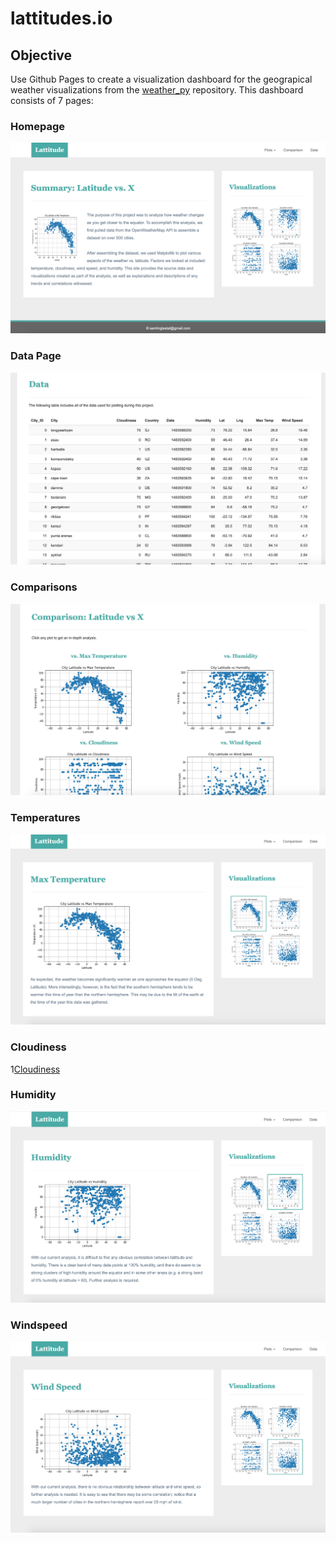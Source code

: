 # lattitudes.io

## Objective
Use Github Pages to create a visualization dashboard for the geograpical weather visualizations from the [weather_py](https://github.com/SamLingle/weather-py) repository. This dashboard consists of 7 pages:
  ### Homepage
  ![homepage](https://github.com/SamLingle/SamLingle.Lattitudes.io/blob/master/assets/images/Homepage.png)
  
  ### Data Page
  ![Data](https://github.com/SamLingle/SamLingle.Lattitudes.io/blob/master/assets/images/Data.png)
  
  ### Comparisons
  ![Comparison](https://github.com/SamLingle/SamLingle.Lattitudes.io/blob/master/assets/images/Comparison.png)
  
  ### Temperatures
  ![Temps](https://github.com/SamLingle/SamLingle.Lattitudes.io/blob/master/assets/images/Max_Temp.png)
  
  ### Cloudiness
  1[Cloudiness](https://github.com/SamLingle/SamLingle.Lattitudes.io/blob/master/assets/images/Cloudiness.png)
  
  ### Humidity
  ![Humidity](https://github.com/SamLingle/SamLingle.Lattitudes.io/blob/master/assets/images/Humidity.png)
  
  ### Windspeed
  ![Windspeed](https://github.com/SamLingle/SamLingle.Lattitudes.io/blob/master/assets/images/Windspeed.png)
